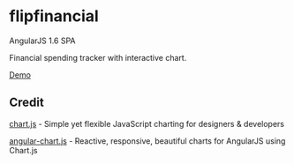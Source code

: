# flipfinancial

AngularJS 1.6 SPA 

Financial spending tracker with interactive chart.

[Demo](https://flipfinancial.herokuapp.com/dashboard)

## Credit
[chart.js](http://www.chartjs.org/) - Simple yet flexible JavaScript charting for designers & developers

[angular-chart.js](https://github.com/jtblin/angular-chart.js) - Reactive, responsive, beautiful charts for AngularJS using Chart.js
